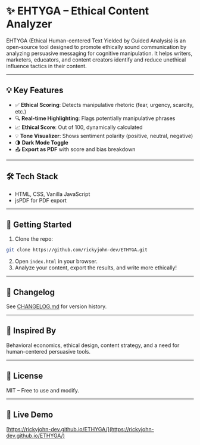 
# ✨ EHTYGA – Ethical Content Analyzer

EHTYGA (Ethical Human-centered Text Yielded by Guided Analysis) is an open-source tool designed to promote ethically sound communication by analyzing persuasive messaging for cognitive manipulation. It helps writers, marketers, educators, and content creators identify and reduce unethical influence tactics in their content.

---

## 💡 Key Features

- ✅ **Ethical Scoring**: Detects manipulative rhetoric (fear, urgency, scarcity, etc.)
- 🔍 **Real-time Highlighting**: Flags potentially manipulative phrases
- 📈 **Ethical Score**: Out of 100, dynamically calculated
- 💡 **Tone Visualizer**: Shows sentiment polarity (positive, neutral, negative)
- 🌗 **Dark Mode Toggle**
- 📤 **Export as PDF** with score and bias breakdown

---

## 🛠 Tech Stack

- HTML, CSS, Vanilla JavaScript
- jsPDF for PDF export

---

## 🚀 Getting Started

1. Clone the repo:
```bash
git clone https://github.com/rickyjohn-dev/ETHYGA.git
```
2. Open `index.html` in your browser.
3. Analyze your content, export the results, and write more ethically!

---

## 📜 Changelog

See [CHANGELOG.md](./CHANGELOG.md) for version history.

---

## 🧠 Inspired By

Behavioral economics, ethical design, content strategy, and a need for human-centered persuasive tools.

---

## 📂 License

MIT – Free to use and modify.

---

## 🔗 Live Demo

[https://rickyjohn-dev.github.io/ETHYGA/](https://rickyjohn-dev.github.io/ETHYGA/)
